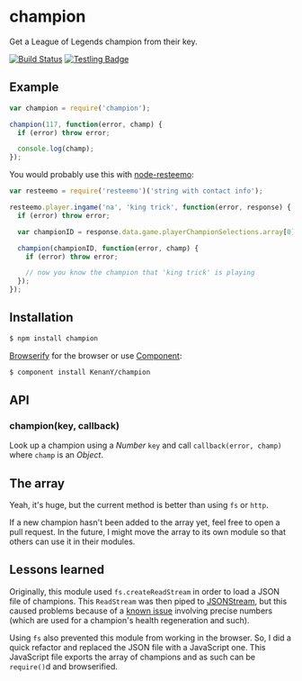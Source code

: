 # champion

Get a League of Legends champion from their key.

[![Build Status](https://travis-ci.org/KenanY/champion.png)](https://travis-ci.org/KenanY/champion)
[![Testling Badge](https://ci.testling.com/KenanY/champion.png)](https://ci.testling.com/KenanY/champion)

## Example

``` javascript
var champion = require('champion');

champion(117, function(error, champ) {
  if (error) throw error;

  console.log(champ);
});
```

You would probably use this with
[node-resteemo](https://github.com/KenanY/node-resteemo):

``` javascript
var resteemo = require('resteemo')('string with contact info');

resteemo.player.ingame('na', 'king trick', function(error, response) {
  if (error) throw error;

  var championID = response.data.game.playerChampionSelections.array[0].championId;

  champion(championID, function(error, champ) {
    if (error) throw error;

    // now you know the champion that 'king trick' is playing
  });
});
```

## Installation

``` bash
$ npm install champion
```

[Browserify](https://github.com/substack/node-browserify) for the browser or use
[Component](https://github.com/component/component):

``` bash
$ component install KenanY/champion
```

## API

### champion(key, callback)

Look up a champion using a _Number_ `key` and call `callback(error, champ)`
where `champ` is an _Object_.

## The array

Yeah, it's huge, but the current method is better than using `fs` or `http`.

If a new champion hasn't been added to the array yet, feel free to open a pull
request. In the future, I might move the array to its own module so that others
can use it in their modules.

## Lessons learned

Originally, this module used `fs.createReadStream` in order to load a JSON file
of champions. This `ReadStream` was then piped to
[JSONStream](https://github.com/dominictarr/JSONStream), but this caused
problems because of a
[known issue](https://github.com/creationix/jsonparse/issues/2) involving
precise numbers (which are used for a champion's health regeneration and such).

Using `fs` also prevented this module from working in the browser. So, I did a
quick refactor and replaced the JSON file with a JavaScript one. This JavaScript
file exports the array of champions and as such can be `require()`d and
browserified.